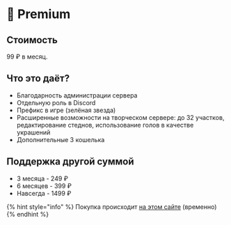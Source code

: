 # 🚀 Premium

## Стоимость

99 ₽ в месяц.

## Что это даёт?

* Благодарность администрации сервера
* Отдельную роль в Discord
* Префикс в игре (зелёная звезда)
* Расширенные возможности на творческом сервере: до 32 участков, редактирование стеднов, использование голов в качестве украшений
* Дополнительные 3 кошелька

## Поддержка другой суммой

* 3 месяца - 249 ₽
* 6 месяцев - 399 ₽
* Навсегда - 1499 ₽

{% hint style="info" %}
Покупка происходит [на этом сайте](https://frogdream-premium.easydonate.ru) (временно)
{% endhint %}

